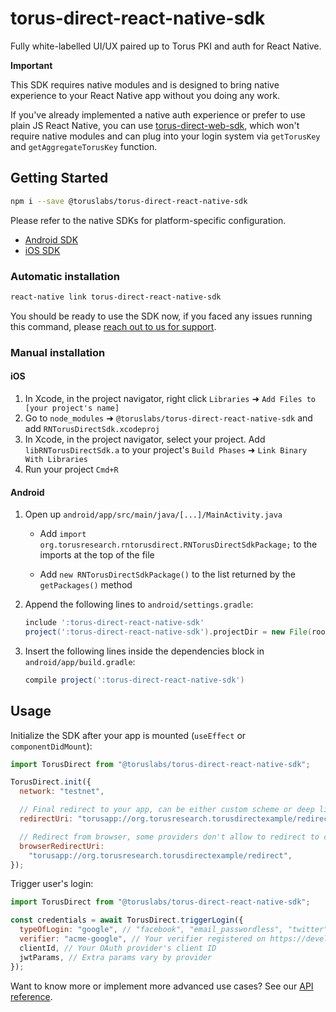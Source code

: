 # torus-direct-react-native-sdk

Fully white-labelled UI/UX paired up to Torus PKI and auth for React Native.

**Important**

This SDK requires native modules and is designed to bring native experience to your React Native app without you doing any work.

If you've already implemented a native auth experience or prefer to use plain JS React Native, you can use [torus-direct-web-sdk](https://github.com/torusresearch/torus-direct-web-sdk), which won't require native modules and can plug into your login system via `getTorusKey` and `getAggregateTorusKey` function.

## Getting Started

```bash
npm i --save @toruslabs/torus-direct-react-native-sdk
```

Please refer to the native SDKs for platform-specific configuration.

- [Android SDK](https://github.com/torusresearch/torus-direct-android-sdk)
- [iOS SDK](https://github.com/torusresearch/torus-direct-swift-sdk)

### Automatic installation

```bash
react-native link torus-direct-react-native-sdk
```

You should be ready to use the SDK now, if you faced any issues running this command, please [reach out to us for support](https://tor.us/contact-us.html).

### Manual installation

#### iOS

1. In Xcode, in the project navigator, right click `Libraries` ➜ `Add Files to [your project's name]`
2. Go to `node_modules` ➜ `@toruslabs/torus-direct-react-native-sdk` and add `RNTorusDirectSdk.xcodeproj`
3. In Xcode, in the project navigator, select your project. Add `libRNTorusDirectSdk.a` to your project's `Build Phases` ➜ `Link Binary With Libraries`
4. Run your project `Cmd+R`

#### Android

1. Open up `android/app/src/main/java/[...]/MainActivity.java`

   - Add `import org.torusresearch.rntorusdirect.RNTorusDirectSdkPackage;` to the imports at the top of the file

   - Add `new RNTorusDirectSdkPackage()` to the list returned by the `getPackages()` method

2. Append the following lines to `android/settings.gradle`:

   ```groovy
   include ':torus-direct-react-native-sdk'
   project(':torus-direct-react-native-sdk').projectDir = new File(rootProject.projectDir, '../node_modules/torus-direct-react-native-sdk/android')
   ```

3. Insert the following lines inside the dependencies block in `android/app/build.gradle`:

   ```groovy
   compile project(':torus-direct-react-native-sdk')
   ```

## Usage

Initialize the SDK after your app is mounted (`useEffect` or `componentDidMount`):

```js
import TorusDirect from "@toruslabs/torus-direct-react-native-sdk";

TorusDirect.init({
  network: "testnet",

  // Final redirect to your app, can be either custom scheme or deep link
  redirectUri: "torusapp://org.torusresearch.torusdirectexample/redirect",

  // Redirect from browser, some providers don't allow to redirect to custom scheme, you'll need to configure a proxy web address in which case
  browserRedirectUri:
    "torusapp://org.torusresearch.torusdirectexample/redirect",
});
```

Trigger user's login:

```js
import TorusDirect from "@toruslabs/torus-direct-react-native-sdk";

const credentials = await TorusDirect.triggerLogin({
  typeOfLogin: "google", // "facebook", "email_passwordless", "twitter", "discord", etc
  verifier: "acme-google", // Your verifier registered on https://developer.tor.us
  clientId, // Your OAuth provider's client ID
  jwtParams, // Extra params vary by provider
});
```

Want to know more or implement more advanced use cases? See our [API reference](https://docs.tor.us/customauth/api-reference/usage).
